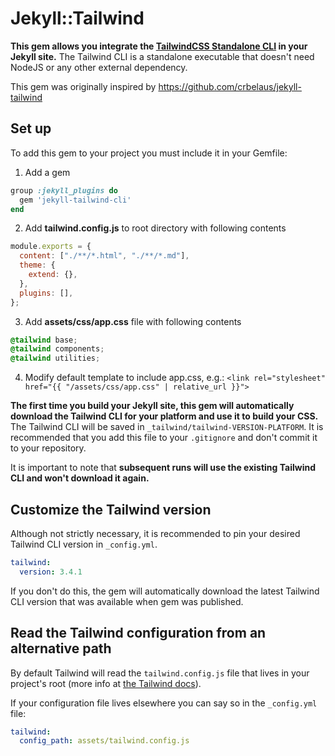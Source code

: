 # Jekyll::Tailwind

**This gem allows you integrate the [TailwindCSS Standalone CLI](https://tailwindcss.com/blog/standalone-cli) in your Jekyll site.** The Tailwind CLI is a standalone executable that doesn't need NodeJS or any other external dependency.

This gem was originally inspired by https://github.com/crbelaus/jekyll-tailwind
## Set up

To add this gem to your project you must include it in your Gemfile:

1. Add a gem
```ruby
group :jekyll_plugins do
  gem 'jekyll-tailwind-cli'
end
```

2. Add **tailwind.config.js** to root directory with following contents
```js
module.exports = {
  content: ["./**/*.html", "./**/*.md"],
  theme: {
    extend: {},
  },
  plugins: [],
};
```

3. Add **assets/css/app.css** file with following contents
```css
@tailwind base;
@tailwind components;
@tailwind utilities;
```
4. Modify default template to include app.css, e.g.:
`<link rel="stylesheet" href="{{ "/assets/css/app.css" | relative_url }}">`

**The first time you build your Jekyll site, this gem will automatically download the Tailwind CLI for your platform and use it to build your CSS.** The Tailwind CLI will be saved in `_tailwind/tailwind-VERSION-PLATFORM`. It is recommended that you add this file to your `.gitignore` and don't commit it to your repository.

It is important to note that **subsequent runs will use the existing Tailwind CLI and won't download it again.**

## Customize the Tailwind version

Although not strictly necessary, it is recommended to pin your desired Tailwind CLI version in `_config.yml`.

```yml
tailwind:
  version: 3.4.1
```

If you don't do this, the gem will automatically download the latest Tailwind CLI version that was available when gem was published.

## Read the Tailwind configuration from an alternative path

By default Tailwind will read the `tailwind.config.js` file that lives in your project's root (more info at [the Tailwind docs](https://tailwindcss.com/docs/configuration)).

If your configuration file lives elsewhere you can say so in the `_config.yml` file:

```yml
tailwind:
  config_path: assets/tailwind.config.js
```
